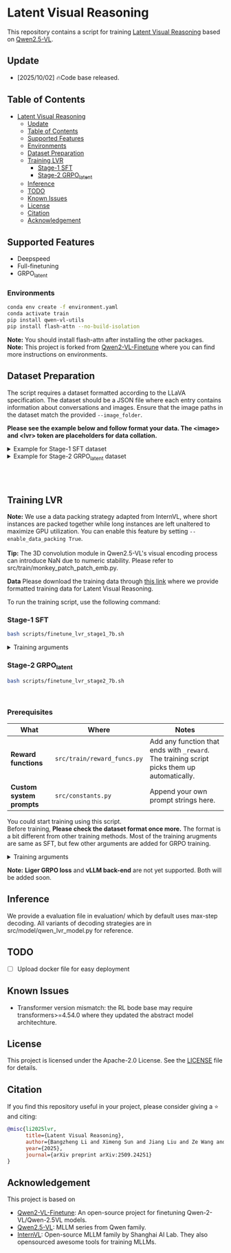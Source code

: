# Latent Visual Reasoning

This repository contains a script for training [Latent Visual Reasoning](https://www.arxiv.org/abs/2509.24251) based on [Qwen2.5-VL](https://huggingface.co/Qwen/Qwen2.5-VL-7B-Instruct).

## Update

- [2025/10/02] 🔥Code base released.

## Table of Contents

- [Latent Visual Reasoning](#latent-visual-reasoning)
  - [Update](#update)
  - [Table of Contents](#table-of-contents)
  - [Supported Features](#supported-features)
  - [Environments](#environments)
  - [Dataset Preparation](#dataset-preparation)
  - [Training LVR](#training-lvr)
    - [Stage-1 SFT](#full-finetuning)
    - [Stage-2 GRPO<sub>latent</sub>](#stage-2-GRPO<sub>latent</sub>)
  - [Inference](#inference)
  - [TODO](#todo)
  - [Known Issues](#known-issues)
  - [License](#license)
  - [Citation](#citation)
  - [Acknowledgement](#acknowledgement)

## Supported Features

- Deepspeed
- Full-finetuning
- GRPO<sub>latent</sub>


### Environments

```bash
conda env create -f environment.yaml
conda activate train
pip install qwen-vl-utils
pip install flash-attn --no-build-isolation
```

**Note:** You should install flash-attn after installing the other packages.<br>
**Note:** This project is forked from [Qwen2-VL-Finetune](https://github.com/2U1/Qwen2-VL-Finetune) where you can find more instructions on environments.

## Dataset Preparation

The script requires a dataset formatted according to the LLaVA specification. The dataset should be a JSON file where each entry contains information about conversations and images. Ensure that the image paths in the dataset match the provided `--image_folder`.<br>

**Please see the example below and follow format your data. The \<image\> and \<lvr\> token are placeholders for data collation.**<br>

<details>
<summary>Example for Stage-1 SFT dataset</summary>

```json
[
  {
    "dataset": "flickr30k", 
    "split": "train", 
    "question_id": 31593, 
    "image": ["viscot/flickr30k/2618322793.jpg"], 
    "conversations": [
          {
            "from": "human", 
            "value": "<image>\nCan you describe the lower apparel of the child on the swing?\nProvide a short and direct response."
          }, 
          {
            "from": "gpt", "value": "<lvr>\n<answer> The child on the swing is wearing dark blue denim shorts. </answer>"
          }
    ], 
    "bboxes": [[0.382, 0.456, 0.718, 0.656]]
  }
  ...
]
```

</details>


<details>
<summary>Example for Stage-2 GRPO<sub>latent</sub> dataset</summary>

```json
[
  {
    "dataset": "ViRL39K", 
    "id": "MMK12-abc85ebc-7a73-4d55-80a8-ca256f84069c", 
    "image": "ViRL39K/MMK12-abc85ebc-7a73-4d55-80a8-ca256f84069c-0.png", 
    "conversations": [
      {
        "from": "human", 
        "value": "As shown in the figure, $$AB \\perp CD$$ at point $$C$$, $$CE \\perp CF$$, then there are ___ pairs of complementary angles in the figure."
      }, 
      {
        "from": "gpt", 
        "value": "<answer>4</answer>"
      }
    ]
  }
  ...
]
```

**Note:** You should remove all `<image>`tokens in your dataset. It works a bit different with other training methods.

</details>

<br><br>

## Training LVR

**Note:** We use a data packing strategy adapted from InternVL, where short instances are packed together while long instances are left unaltered to maximize GPU utilization. You can enable this feature by setting `--enable_data_packing True`.<br><br>
**Tip:** The 3D convolution module in Qwen2.5-VL's visual encoding process can introduce NaN due to numeric stability. Please refer to src/train/monkey_patch_patch_emb.py.

**Data**
Please download the training data through [this link](https://drive.google.com/file/d/1RUbKMQU3H7u8iWDqpDv8aiYDMlUaDIlE/view?usp=sharing) where we provide formatted training data for Latent Visual Reasoning.

To run the training script, use the following command:

### Stage-1 SFT

```bash
bash scripts/finetune_lvr_stage1_7b.sh
```

<details>
<summary>Training arguments</summary>

- `--deepspeed` (str): Path to DeepSpeed config file (default: "scripts/zero2.json").
- `--data_path` (str): Path to the LLaVA formatted training data (a JSON file). **(Required)**
- `--image_folder` (str): Path to the images folder as referenced in the LLaVA formatted training data. **(Required)**
- `--model_id` (str): Path to the Qwen2-VL model. **(Required)**
- `--output_dir` (str): Output directory for model checkpoints
- `--num_train_epochs` (int): Number of training epochs (default: 1).
- `--per_device_train_batch_size` (int): Training batch size per GPU per forwarding step.
- `--gradient_accumulation_steps` (int): Gradient accumulation steps (default: 4).
- `--freeze_vision_tower` (bool): Option to freeze vision_model (default: False).
- `--freeze_llm` (bool): Option to freeze LLM (default: False).
- `--freeze_merger` (bool): Option to tune projector (default: False).
- `--vision_lr` (float): Learning rate for vision_model.
- `--merger_lr` (float): Learning rate for merger(projector).
- `--learning_rate` (float): Learning rate for language module.
- `--bf16` (bool): Option for using bfloat16.
- `--fp16` (bool): Option for using fp16.
- `--image_min_pixels` (int): Option for minimum input tokens for image.
- `--image_max_pixles` (int): Option for maximum maxmimum tokens for image.
- `--max_seq_length` (int): Maximum sequence length (default: 32K).
- `--bits` (int): Quantization bits (default: 16).
- `--disable_flash_attn2` (bool): Disable Flash Attention 2.
- `--report_to` (str): Reporting tool (choices: 'tensorboard', 'wandb', 'none') (default: 'tensorboard').
- `--logging_dir` (str): Logging directory (default: "./tf-logs").
- `--logging_steps` (int): Logging steps (default: 1).
- `--dataloader_num_workers` (int): Number of data loader workers (default: 4).
- `--precompute_ref_log_probs` (bool): Wheter to precompute the reference log probs (default: False)
- `--beta` (float): The beta value for DPO (default: 0.1)

</details>

### Stage-2 GRPO<sub>latent</sub>

```bash
bash scripts/finetune_lvr_stage2_7b.sh
```


<br>

### Prerequisites

| What                      | Where                       | Notes                                                                                       |
| ------------------------- | --------------------------- | ------------------------------------------------------------------------------------------- |
| **Reward functions**      | `src/train/reward_funcs.py` | Add any function that ends with `_reward`. The training script picks them up automatically. |
| **Custom system prompts** | `src/constants.py`          | Append your own prompt strings here.                                                        |

You could start training using this script.<br>
Before training, **Please check the dataset format once more.** The format is a bit different from other training methods.
Most of the training arugments are same as SFT, but few other arguments are added for GRPO training.

<details>
<summary>Training arguments</summary>

- `--temperature` (float): Generation config (default: 0.9)  <- LVR is quite sensitive to temperature during RL. Too large or too small temperature may 
- `--top_p` (float): Generation config (default: 1.0)
- `--top_k` (int): Generation config (default: 50)
- `--min_p` (float): Generation config (default: None)
- `--repetition_penalty` (float): Generation config (default: 1.0)
- `--max_completion_length` (int): Max length for the completion (default: 256)
- `--max_prompt_length` (int): Max length for the prompt (default: 512)
- `--beta` (float): KL Coefficient. (default: 0.04)

</details>

**Note:** **Liger GRPO loss** and **vLLM back-end** are not yet supported. Both will be added soon.

## Inference

We provide a evaluation file in evaluation/ which by default uses max-step decoding. All variants of decoding strategies are in src/model/qwen_lvr_model.py for reference.


## TODO

- [ ] Upload docker file for easy deployment

## Known Issues

- Transformer version mismatch: the RL bode base may require transformers>=4.54.0 where they updated the abstract model architechture.

## License

This project is licensed under the Apache-2.0 License. See the [LICENSE](LICENSE) file for details.

## Citation

If you find this repository useful in your project, please consider giving a :star: and citing:

```bibtex
@misc{li2025lvr,
      title={Latent Visual Reasoning}, 
      author={Bangzheng Li and Ximeng Sun and Jiang Liu and Ze Wang and Jialian Wu and Xiaodong Yu and Hao Chen and Emad Barsoum and Muhao Chen and Zicheng Liu},
      year={2025},
      journal={arXiv preprint arXiv:2509.24251}
}
```

## Acknowledgement

This project is based on

- [Qwen2-VL-Finetune](https://github.com/2U1/Qwen2-VL-Finetune): An open-source project for finetuning Qwen-2-VL/Qwen-2.5VL models.
- [Qwen2.5-VL](https://github.com/QwenLM/Qwen3-VL): MLLM series from Qwen family. 
- [InternVL](https://github.com/OpenGVLab/InternVL/tree/main): Open-source MLLM family by Shanghai AI Lab. They also opensourced awesome tools for training MLLMs.
